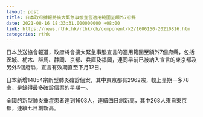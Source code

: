 ```yaml
---
layout: post
title: 日本政府據報將擴大緊急事態宣言適用範圍至額外7府縣
date: 2021-08-16 18:33:31.000000000 +08:00
link: https://news.rthk.hk/rthk/ch/component/k2/1606150-20210816.htm
categories: rthk
---
```


日本放送協會報道，政府將會擴大緊急事態宣言的適用範圍至額外7個府縣，包括茨城、栃木、群馬、静岡、京都、兵庫及福岡，連同早前已被納入宣言的東京都及另外5個府縣，宣言有效期直至下月12日。

日本新增14854宗新型肺炎確診個案，其中東京都有2962宗，較上星期一多78宗，是錄得最多確診個案的星期一。

全國的新型肺炎重症患者達到1603人，連續四日創新高，其中268人來自東京都，連續七日創新高。
